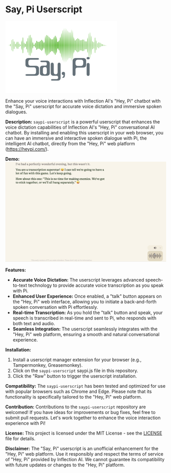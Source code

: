 # Say, Pi Userscript
![SayPi Logo](static/images/saypi_logo.png)

Enhance your voice interactions with Inflection AI's "Hey, Pi" chatbot with the "Say, Pi" userscript for accurate voice dictation and immersive spoken dialogues.

**Description:**
`saypi-userscript` is a powerful userscript that enhances the voice dictation capabilities of Inflection AI's "Hey, Pi" conversational AI chatbot. By installing and enabling this userscript in your web browser, you can have an immersive and interactive spoken dialogue with Pi, the intelligent AI chatbot, directly from the "Hey, Pi" web platform (https://heypi.com/).

**Demo:**
[![Watch the video](/static/images/groucho.png)](/static/videos/groucho.mp4)

**Features:**
- **Accurate Voice Dictation:** The userscript leverages advanced speech-to-text technology to provide accurate voice transcription as you speak with Pi.
- **Enhanced User Experience:** Once enabled, a "talk" button appears on the "Hey, Pi" web interface, allowing you to initiate a back-and-forth spoken conversation with Pi effortlessly.
- **Real-time Transcription:** As you hold the "talk" button and speak, your speech is transcribed in real-time and sent to Pi, who responds with both text and audio.
- **Seamless Integration:** The userscript seamlessly integrates with the "Hey, Pi" web platform, ensuring a smooth and natural conversational experience.

**Installation:**
1. Install a userscript manager extension for your browser (e.g., Tampermonkey, Greasemonkey).
2. Click on the `saypi-userscript` saypi.js file in this repository.
3. Click the "Raw" button to trigger the userscript installation.

**Compatibility:**
The `saypi-userscript` has been tested and optimized for use with popular browsers such as Chrome and Edge. Please note that its functionality is specifically tailored to the "Hey, Pi" web platform.

**Contribution:**
Contributions to the `saypi-userscript` repository are welcomed! If you have ideas for improvements or bug fixes, feel free to submit pull requests. Let's work together to enhance the voice interaction experience with Pi!

**License:**
This project is licensed under the MIT License - see the [LICENSE](LICENSE) file for details.

**Disclaimer:**
The "Say, Pi" userscript is an unofficial enhancement for the "Hey, Pi" web platform. Use it responsibly and respect the terms of service of "Hey, Pi" provided by Inflection AI. We cannot guarantee its compatibility with future updates or changes to the "Hey, Pi" platform.
